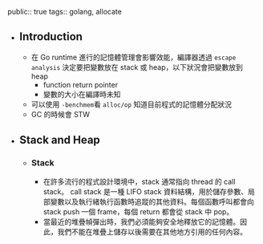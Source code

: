 public:: true
tags:: golang, allocate

- ## Introduction
	- 在 Go runtime 進行的記憶體管理會影響效能，編譯器透過 `escape analysis` 決定要把變數放在 stack 或 heap，以下狀況會把變數放到 heap
		- function return pointer
		- 變數的大小在編譯時未知
	- 可以使用 `-benchmem`看 `alloc/op` 知道目前程式的記憶體分配狀況
	- GC 的時候會 STW
- ## Stack and Heap
	- ### Stack
		- 在許多流行的程式設計環境中，stack 通常指向 thread 的 call stack。
		  call stack 是一種 LIFO stack 資料結構，用於儲存參數、局部變數以及執行緒執行函數時追蹤的其他資料。每個函數呼叫都會向 stack push 一個 frame，每個 return 都會從 stack 中 pop。
		- 當最近的堆疊幀彈出時，我們必須能夠安全地釋放它的記憶體。因此，我們不能在堆疊上儲存以後需要在其他地方引用的任何內容。